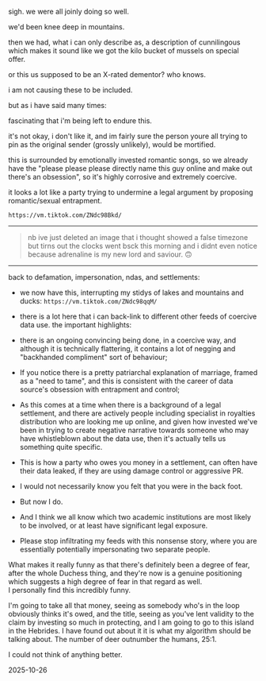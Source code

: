 sigh. we were all joinly doing so well.  

we'd been knee deep in mountains.  

then we had, what i can only describe as, a description of cunnilingous which makes it sound like we got the kilo bucket of mussels on special offer.  

or this us supposed to be an X-rated dementor? who knows.  

i am not causing these to be included.  

but as i have said many times:

fascinating that i'm being left to endure this.  

it's not okay, i don't like it, and im fairly sure the person youre all trying to pin as the original sender (grossly unlikely), would be mortified.  

this is surrounded by emotionally invested romantic songs, so we already have the "please please please directly name this guy online and make out there's an obsession", so it's highly corrosive and extremely coercive.  

it looks a lot like a party trying to undermine a legal argument by proposing romantic/sexual entrapment.  

`https://vm.tiktok.com/ZNdc98Bkd/`

---

> nb ive just deleted an image that i thought showed a false timezone but tirns out the clocks went bsck this morning and i didnt even notice because adrenaline is my new lord and saviour. 🙃

---

back to defamation, impersonation, ndas, and settlements:  

- we now have this, interrupting my stidys of lakes and mountains and ducks:
`https://vm.tiktok.com/ZNdc98qqM/`

- there is a lot here that i can back-link to different other feeds of coercive data use. the important highlights:

- there is an ongoing convincing being done, in a coercive way, and although it is technically flattering, it contains a lot of negging and "backhanded compliment" sort of behaviour;
- If you notice there is a pretty patriarchal explanation of marriage, framed as a "need to tame", and this is consistent with the career of data source's obsession with entrapment and control;
- As this comes at a time when there is a background of a legal settlement, and there are actively people including specialist in royalties distribution who are looking me up online, and given how invested we've been in trying to create negative narrative towards someone who may have whistleblown about the data use, then it's actually tells us something quite specific.

- This is how a party who owes you money in a settlement, can often have their data leaked, if they are using damage control or aggressive PR.

- I would not necessarily know you felt that you were in the back foot.

- But now I do.

- And I think we all know which two academic institutions are most likely to be involved, or at least have significant legal exposure.  

- Please stop infiltrating my feeds with this nonsense story, where you are essentially potentially impersonating two separate people.  

What makes it really funny as that there's definitely been a degree of fear, after the whole Duchess thing, and they're now is a genuine positioning which suggests a high degree of fear in that regard as well.  
I personally find this incredibly funny.  

I'm going to take all that money, seeing as somebody who's in the loop obviously thinks it's owed, and the title, seeing as you've lent validity to the claim by investing so much in protecting, and I am going to go to this island in the Hebrides. I have found out about it it is what my algorithm should be talking about. The number of deer outnumber the humans, 25:1.  

I could not think of anything better.  


2025-10-26
